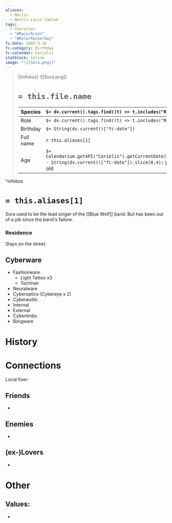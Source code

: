 ```yaml
---
aliases:
  - Noctis
  - Noctis Lucis Caelum
tags:
  - Character
  - "#Race/Arzen"
  - "#Role/Rockerboy"
fc-date: 1485-3-16
fc-category: Birthday
fc-calendar: Coriolis
statblock: inline
image: "![[Sora.png]]"
---
```

> [!infobox]
> ![[Sora.png]]
> # `= this.file.name`
> | Species | `$= dv.current().tags.find((t) => t.includes("Race"))` |
> | ---- | ---- |
> | Role | `$= dv.current().tags.find((t) => t.includes("Role"))` |
> | Birthday | `$= String(dv.current()["fc-date"])` |
> | Full name | `= this.aliases[1]`|
> | Age | `$= Calendarium.getAPI("Coriolis").getCurrentDate().year - String(dv.current()["fc-date"]).slice(0,4);` years old|
^infobox
# `= this.aliases[1]`
Sora used to be the lead singer of the [[Blue Wolf]] band. But has been out of a job since the band's failure.
### Residence
Stays on the street.
## Cyberware
- Fashionware
	- Light Tattoo x3
	- Techhair
- Neuralware
- Cyberoptics (Cybereye x 2)
- Cyberaudio
- Internal
- External
- Cyberlimbs
- Borgware

# History
# Connections
Local fixer: 
## Friends
- 
## Enemies
- 
## (ex-)Lovers
- 
# Other
## Values:
- 